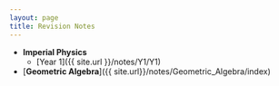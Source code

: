```yaml
---
layout: page
title: Revision Notes
---
```

- **Imperial Physics**
  - [Year 1]({{ site.url }}/notes/Y1/Y1)
- [**Geometric Algebra**]({{ site.url}}/notes/Geometric_Algebra/index)
